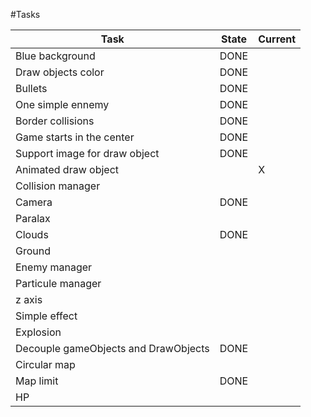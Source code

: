 #Tasks

| Task													        | State | Current |
|---------------------------------------|-------|---------|
|Blue background								        | DONE  |         |
|Draw objects color	    				        | DONE  |         |
|Bullets           	    				        | DONE  |         |
|One simple ennemy 	    				        | DONE  |         |
|Border collisions 	    				        | DONE  |         |
|Game starts in the center  		        | DONE  |         |
|Support image for draw object          | DONE  |         |
|Animated draw object                   |       | X       |
|Collision manager                      |       |         |
|Camera                                 | DONE  |         |
|Paralax                                |       |         |
|Clouds                                 | DONE  |         |
|Ground                                 |       |         |
|Enemy manager                          |       |         |
|Particule manager                      |       |         |
|z axis                                 |       |         |
|Simple effect                          |       |         |
|Explosion                              |       |         |
|Decouple gameObjects and DrawObjects   | DONE  |         |
|Circular map                           |       |         |
|Map limit                              | DONE  |         |
|HP                                     |       |         |
